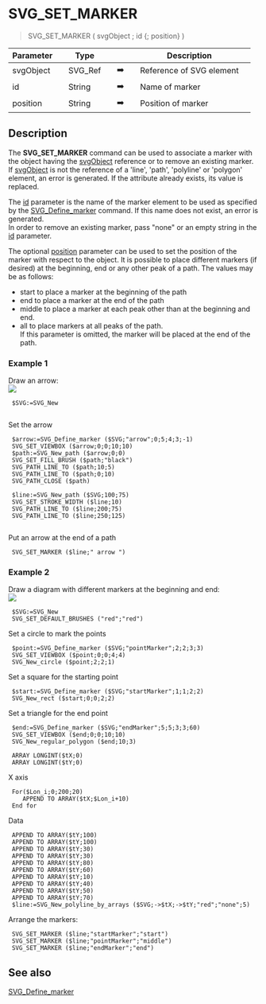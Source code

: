 <!-- SVG_SET_MARKER ( parentReference ; URL ; Type )
 -> parentReference (Text)
 -> URL (Text)
 -> Type (Text)-->
# SVG_SET_MARKER

> SVG_SET_MARKER ( svgObject ; id {; position} )

| Parameter |     | Type |     |     |     | Description |     |
| --- | --- | --- | --- | --- | --- | --- | --- |
| svgObject |     | SVG_Ref |     | ➡️ |     | Reference of SVG element |     |
| id  |     | String |     | ➡️ |     | Name of marker |     |
| position |     | String |     | ➡️ |     | Position of marker |     |

## Description

The **SVG_SET_MARKER** command can be used to associate a marker with the object having the [svgObject](# "Reference of SVG element") reference or to remove an existing marker. If [svgObject](# "Reference of SVG element") is not the reference of a 'line', 'path', 'polyline' or 'polygon' element, an error is generated. If the attribute already exists, its value is replaced.

The [id](# "Name of marker") parameter is the name of the marker element to be used as specified by the [SVG_Define_marker](SVG_Define_marker.md)  command. If this name does not exist, an error is generated.  
In order to remove an existing marker, pass "none" or an empty string in the [id](# "Name of marker") parameter.

The optional [position](# "Position of marker") parameter can be used to set the position of the marker with respect to the object. It is possible to place different markers (if desired) at the beginning, end or any other peak of a path. The values may be as follows:

* start to place a marker at the beginning of the path
* end to place a marker at the end of the path
* middle to place a marker at each peak other than at the beginning and end.
* all to place markers at all peaks of the path.  
    If this parameter is omitted, the marker will be placed at the end of the path.

### Example 1  

Draw an arrow:  
![](https://doc.4d.com/4Dv19/picture/194079/pict194079.en.png)

```4d
 $SVG:=SVG_New   
  
```

Set the arrow  
```4d
 $arrow:=SVG_Define_marker ($SVG;"arrow";0;5;4;3;-1)  
 SVG_SET_VIEWBOX ($arrow;0;0;10;10)  
 $path:=SVG_New_path ($arrow;0;0)  
 SVG_SET_FILL_BRUSH ($path;"black")  
 SVG_PATH_LINE_TO ($path;10;5)  
 SVG_PATH_LINE_TO ($path;0;10)  
 SVG_PATH_CLOSE ($path)  

 $line:=SVG_New_path ($SVG;100;75)  
 SVG_SET_STROKE_WIDTH ($line;10)  
 SVG_PATH_LINE_TO ($line;200;75)  
 SVG_PATH_LINE_TO ($line;250;125)  
  
```
Put an arrow at the end of a path 
```4d 
 SVG_SET_MARKER ($line;" arrow ")
```
 


### Example 2  

Draw a diagram with different markers at the beginning and end:  
![](https://doc.4d.com/4Dv19/picture/194080/pict194080.en.png)
 

```4d
 $SVG:=SVG_New   
 SVG_SET_DEFAULT_BRUSHES ("red";"red")  
```

Set a circle to mark the points  

```4d
 $point:=SVG_Define_marker ($SVG;"pointMarker";2;2;3;3)  
 SVG_SET_VIEWBOX ($point;0;0;4;4)  
 SVG_New_circle ($point;2;2;1)  
```

Set a square for the starting point  

```4d
 $start:=SVG_Define_marker ($SVG;"startMarker";1;1;2;2)  
 SVG_New_rect ($start;0;0;2;2)  
```

Set a triangle for the end point  

```4d
 $end:=SVG_Define_marker ($SVG;"endMarker";5;5;3;3;60)  
 SVG_SET_VIEWBOX ($end;0;0;10;10)  
 SVG_New_regular_polygon ($end;10;3)  

 ARRAY LONGINT($tX;0)  
 ARRAY LONGINT($tY;0)  
```

X axis 

```4d
 For($Lon_i;0;200;20)  
    APPEND TO ARRAY($tX;$Lon_i+10)  
 End for  
```

Data  

```4d
 APPEND TO ARRAY($tY;100)  
 APPEND TO ARRAY($tY;100)  
 APPEND TO ARRAY($tY;30)  
 APPEND TO ARRAY($tY;30)  
 APPEND TO ARRAY($tY;80)  
 APPEND TO ARRAY($tY;60)  
 APPEND TO ARRAY($tY;10)  
 APPEND TO ARRAY($tY;40)  
 APPEND TO ARRAY($tY;50)  
 APPEND TO ARRAY($tY;70)  
 $line:=SVG_New_polyline_by_arrays ($SVG;->$tX;->$tY;"red";"none";5)  
```

Arrange the markers:  
```4d
 SVG_SET_MARKER ($line;"startMarker";"start")  
 SVG_SET_MARKER ($line;"pointMarker";"middle")  
 SVG_SET_MARKER ($line;"endMarker";"end")
```
 
## See also 

[SVG_Define_marker](SVG_Define_marker.md)
